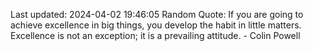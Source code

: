 Last updated: 2024-04-02 19:46:05
Random Quote: If you are going to achieve excellence in big things, you develop the habit in little matters. Excellence is not an exception; it is a prevailing attitude. - Colin Powell